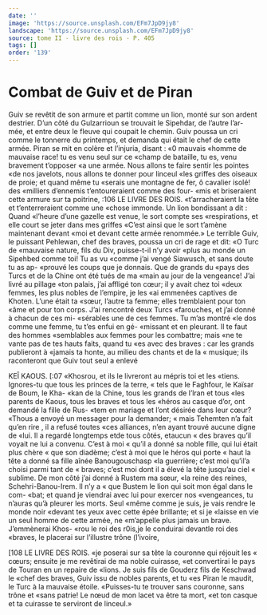 ```yaml
---
date: ''
image: 'https://source.unsplash.com/EFm7JpD9jy8'
landscape: 'https://source.unsplash.com/EFm7JpD9jy8'
source: tome II - livre des rois - P. 405
tags: []
order: '139'
---
```


# Combat de Guiv et de Piran

Guiv se revêtit de son armure et partit comme un lion, monté sur son ardent destrier. D’un côté du Gulzarrioun se trouvait le Sipehdar, de l’autre l’ar-
mée, et entre deux le fleuve qui coupait le chemin. Guiv poussa un cri comme le tonnerre du printemps, et demanda qui était le chef de cette armée. Piran
se mit en colère et l’injuria, disant : «0 mauvais «homme de mauvaise race! tu es venu seul sur ce «champ de bataille, tu es, venu bravement t’opposer
«a une armée. Nous allons te faire sentir les pointes «de nos javelots, nous allons te donner pour linceul «les griffes des oiseaux de proie; et quand même tu «serais une montagne de fer, ô cavalier isolé! des «milliers d’ennemis t’entoureraient comme des four-
«mis et briseraient cette armure sur ta poitrine,
:106 LE LIVRE DES ROIS. «t’arracheraient la tête et t’enterreraient comme une
«chose immonde. Un lion bondissant a dit : Quand
«l’heure d’une gazelle est venue, le sort compte ses
«respirations, et elle court se jeter dans mes griffes «C’est ainsi que le sort t’amène maintenant devant
«moi et devant cette armée renommée.»
Le terrible Guiv, le puissant Pehlewan, chef des braves, poussa un cri de rage et dit: «O Turc de «mauvaise nature, fils du Div, puisse-t-il n’y avoir «plus au monde un Sipehbed comme toi! Tu as vu «comme j’ai vengé Siawusch, et sans doute tu as ap- «prouvé les coups que je donnais. Que de grands du «pays des Turcs et de la Chine ont été tués de ma
«main au jour de la vengeance! J’ai livré au pillage «ton palais, j’ai affligé ton cœur; il y avait chez toi «deux femmes, les plus nobles de l’empire, je les «ai emmenées captives de Khoten. L’une était ta «sœur, l’autre ta femme; elles tremblaient pour ton «âme et pour ton corps. J’ai rencontré deux Turcs «farouches, et j’ai donné à chacun de ces mi- «sérables une de ces femmes. Tu m’as montré
«le dos comme une femme, tu t’es enfui en gé- «missant et en pleurant. Il te faut des hommes «semblables aux femmes pour les combattre; mais «ne te vante pas de tes hauts faits, quand tu «es avec des braves : car les grands publieront à «jamais ta honte, au milieu des chants et de la « musique; ils raconteront que Guiv tout seul a enlevé

KEÎ KAOUS. [:07 «Khosrou, et ils le livreront au mépris toi et les
«tiens. Ignores-tu que tous les princes de la terre, « tels que le Faghfour, le Kaïsar de Boum, le Kha- «kan de la Chine, tous les grands de l’lran et tous «les parents de Kaous, tous les braves et tous les «héros au casque d’or, ont demandé la fille de Rus-
«tem en mariage et l’ont désirée dans leur cœur?
«Thous a envoyé un messager pour la demander; « mais Tehemten n’a fait qu’en rire , il a refusé toutes
«ces alliances, n’en ayant trouvé aucune digne de «lui. Il a regardé longtemps etde tous côtés, etaucun « des braves qu’il voyait ne lui a convenu. C’est à moi « qu’il a donné sa noble fille, qui lui était plus chère
« que son diadème; c’est à moi que le héros qui porte « haut la tête a donné sa fille aînée Banougouschasp «la guerrière; c’est moi qu’il’a choisi parmi tant de
« braves; c’est moi dont il a élevé la tête jusqu’au ciel
« sublime. De mon côté j’ai donné à Rustem ma sœur,
«la reine des reines, Schehri-Banou-Irem. Il n’y a
« que Bustem le lion qui soit mon égal dans le com- «bat; et quand je viendrai avec lui pour exercer nos «vengeances, tu n’auras qu’à pleurer les morts. Seul «même comme je suis, je vais rendre le monde noir «devant tes yeux avec cette épée brillante; et si je «laisse en vie un seul homme de cette armée, ne
«m’appelle plus jamais un brave. J’emmènerai Khos-
«rou le roi des r0is,je le conduirai devantle roi des «braves, le placerai sur l’illustre trône (l’ivoire,

[108 LE LIVRE DES ROIS.
«je poserai sur sa tête la couronne qui réjouit les
« cœurs; ensuite je me revêtirai de ma noble cuirasse, «et convertirai le pays de Touran en un repaire de «lions. Je suis fils de Gouderz fils de Keschwad le «chef des braves, Guiv issu de nobles parents, et tu «es Piran le maudit, le Turc à la mauvaise étoile.
«Puisses-tu te trouver sans couronne, sans trône et «sans patrie! Le nœud de mon lacet va être ta mort, «et ton casque et ta cuirasse te serviront de linceul.»
